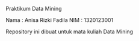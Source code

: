 Praktikum Data Mining

Nama   : Anisa Rizki Fadila
NIM    : 1320123001

Repository ini dibuat untuk mata kuliah Data Mining
